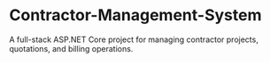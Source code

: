 # Contractor-Management-System
A full-stack ASP.NET Core project for managing contractor projects, quotations, and billing operations.
